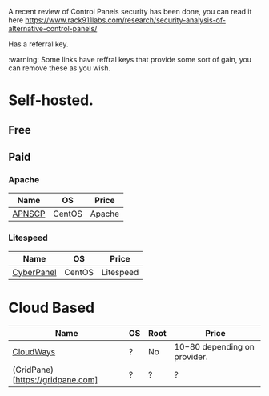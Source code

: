 A recent review of Control Panels security has been done, you can read it here https://www.rack911labs.com/research/security-analysis-of-alternative-control-panels/

Has a referral key.
<aside class="warning">
:warning: Some links have reffral keys that provide some sort of gain, you can remove these as you wish.
</aside>

# Self-hosted.
## Free
## Paid
### Apache
| Name | OS  | Price |
 --- | --- | --- |
|[APNSCP](https://apnscp.com/) | CentOS | Apache | $159/year |
### Litespeed
| Name | OS | Price |
| --- | --- | --- |
| [CyberPanel](https://cyberpanel.net/) | CentOS | Litespeed |

# Cloud Based
| Name | OS | Root | Price |
| --- | --- | --- | --- |
| [CloudWays](https://www.cloudways.com/en/viral-loop.php?referralCode=45Yp8yO&refSource=copy&redirect) | ? | No | $10-$80 depending on provider.
| (GridPane)[https://gridpane.com] | ? | ? | ? |
